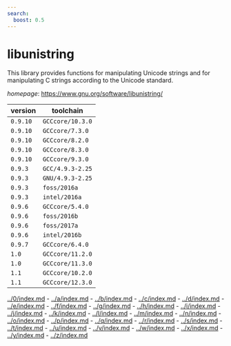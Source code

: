 ```yaml
---
search:
  boost: 0.5
---
```

# libunistring

This library provides functions for manipulating Unicode strings and for  manipulating C strings according to the Unicode standard.

*homepage*: <https://www.gnu.org/software/libunistring/>

version | toolchain
--------|----------
``0.9.10`` | ``GCCcore/10.3.0``
``0.9.10`` | ``GCCcore/7.3.0``
``0.9.10`` | ``GCCcore/8.2.0``
``0.9.10`` | ``GCCcore/8.3.0``
``0.9.10`` | ``GCCcore/9.3.0``
``0.9.3`` | ``GCC/4.9.3-2.25``
``0.9.3`` | ``GNU/4.9.3-2.25``
``0.9.3`` | ``foss/2016a``
``0.9.3`` | ``intel/2016a``
``0.9.6`` | ``GCCcore/5.4.0``
``0.9.6`` | ``foss/2016b``
``0.9.6`` | ``foss/2017a``
``0.9.6`` | ``intel/2016b``
``0.9.7`` | ``GCCcore/6.4.0``
``1.0`` | ``GCCcore/11.2.0``
``1.0`` | ``GCCcore/11.3.0``
``1.1`` | ``GCCcore/10.2.0``
``1.1`` | ``GCCcore/12.3.0``

[../0/index.md](0) - [../a/index.md](a) - [../b/index.md](b) - [../c/index.md](c) - [../d/index.md](d) - [../e/index.md](e) - [../f/index.md](f) - [../g/index.md](g) - [../h/index.md](h) - [../i/index.md](i) - [../j/index.md](j) - [../k/index.md](k) - [../l/index.md](l) - [../m/index.md](m) - [../n/index.md](n) - [../o/index.md](o) - [../p/index.md](p) - [../q/index.md](q) - [../r/index.md](r) - [../s/index.md](s) - [../t/index.md](t) - [../u/index.md](u) - [../v/index.md](v) - [../w/index.md](w) - [../x/index.md](x) - [../y/index.md](y) - [../z/index.md](z)

